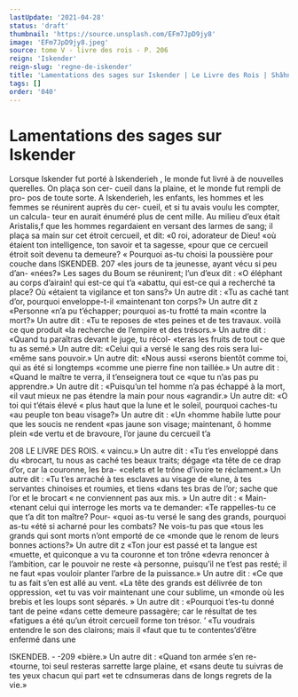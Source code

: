 ```yaml
---
lastUpdate: '2021-04-28'
status: 'draft'
thumbnail: 'https://source.unsplash.com/EFm7JpD9jy8'
image: 'EFm7JpD9jy8.jpeg'
source: tome V - livre des rois - P. 206
reign: 'Iskender'
reign-slug: 'regne-de-iskender'
title: 'Lamentations des sages sur Iskender | Le Livre des Rois | Shâhnâmeh'
tags: []
order: '040'
---
```


# Lamentations des sages sur Iskender

Lorsque Iskender fut porté à lskenderieh , le monde
fut livré à de nouvelles querelles. On plaça son cer- cueil dans la plaine, et le monde fut rempli de pro- pos de toute sorte. A Iskenderieh, les enfants, les hommes et les femmes se réunirent auprès du cer-
cueil, et si tu avais voulu les compter, un calcula- teur en aurait énuméré plus de cent mille. Au milieu
d’eux était Aristalis,f que les hommes regardaient en versant des larmes de sang; il plaça sa main sur cet étroit cercueil, et dit: «0 roi, adorateur de Dieu!
«où étaient ton intelligence, ton savoir et ta sagesse, «pour que ce cercueil étroit soit devenu ta demeure? « Pourquoi as-tu choisi la poussière pour couche dans
lSKENDEB. 207 «les jours de ta jeunesse, ayant vécu si peu d’an-
«nées?»
Les sages du Boum se réunirent; l’un d’eux dit :
«O éléphant au corps d’airain! qui est-ce qui t’a
«abattu, qui est-ce qui a recherché ta place? Où «étaient ta vigilance et ton sans?» Un autre dit : «Tu as caché tant d’or, pourquoi enveloppe-t-il «maintenant ton corps?» Un autre dit z «Personne «n’a pu t’échapper; pourquoi as-tu frotté ta main
«contre la mort?» Un autre dit : «Tu te reposes de «tes peines et de tes travaux. voilà ce que produit «la recherche de l’empire et des trésors.» Un autre
dit : «Quand tu paraîtras devant le juge, tu récol- «teras les fruits de tout ce que tu as semé.» Un autre dit: «Celui qui a versé le sang des rois sera lui-
«même sans pouvoir.» Un autre dit: «Nous aussi
«serons bientôt comme toi, qui as été si longtemps
«comme une pierre fine non taillée.» Un autre dit :
«Quand le maître te verra, il t’enseignera tout ce
«que tu n’as pas pu apprendre.» Un autre dit : «Puisqu’un tel homme n’a pas échappé à la mort,
«il vaut mieux ne pas étendre la main pour nous «agrandir.» Un autre dit: «O toi qui t’étais élevé
« plus haut que la lune et le soleil, pourquoi caches-tu «au peuple ton beau visage?» Un autre dit : «Un «homme habile lutte pour que les soucis ne rendent «pas jaune son visage; maintenant, ô homme plein «de vertu et de bravoure, l’or jaune du cercueil t’a

208 LE LIVRE DES ROIS.
« vaincu.» Un autre dit : «Tu t’es enveloppé dans du
«brocart, tu nous as caché tes beaux traits; dégage «ta tête de ce drap d’or, car la couronne, les bra- «celets et le trône d’ivoire te réclament.» Un autre
dit : «Tu t’es arraché à tes esclaves au visage de «lune, à tes servantes chinoises et roumies, et tiens «dans tes bras de l’or; sache que l’or et le brocart
« ne conviennent pas aux mis. » Un autre dit : « Main- «tenant celui qui interroge les morts va te demander: «Te rappelles-tu ce que t’a dit ton maître? Pour-
«quoi as-tu versé le sang des grands, pourquoi as-tu «été si acharné pour les combats? Ne vois-tu pas que
«tous les grands qui sont morts n’ont emporté de ce «monde que le renom de leurs bonnes actions?» Un autre dit z «Ton jour est passé et ta langue est
«muette, et quiconque a vu ta couronne et ton trône «devra renoncer à l’ambition, car le pouvoir ne reste
«à personne, puisqu’il ne t’est pas resté; il ne faut
«pas vouloir planter l’arbre de la puissance.» Un autre dit : «Ce que tu as fait s’en est allé au vent.
«La tête des grands est délivrée de ton oppression,
«et tu vas voir maintenant une cour sublime, un «monde où les brebis et les loups sont séparés. » Un
autre dit : «Pourquoi t’es-tu donné tant de peine «dans cette demeure passagère; car le résultat de tes «fatigues a été qu’un étroit cercueil forme ton trésor.
’ «Tu voudrais entendre le son des clairons; mais il «faut que tu te contentes’d’être enfermé dans une

lSKENDEB. - -209 «bière.» Un autre dit : «Quand ton armée s’en re-
«tourne, toi seul resteras sarrette large plaine, et «sans deute tu suivras de tes yeux chacun qui part «et te cdnsumeras dans de longs regrets de la vie.»
